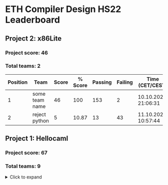 # ETH Compiler Design HS22 Leaderboard

## Project 2: x86Lite

### Project score: 46
### Total teams: 2

| Position | Team | Score | % Score | Passing | Failing | Time (CET/CEST) |
| --- | --- | --- | --- | --- | --- | --- |
| 1| some team name | 46 | 100 | 153 | 2 | 10.10.2022, 21:06:31 |
| 2| reject python | 5 | 10.87 | 13 | 43 | 11.10.2022, 10:57:44 |


## Project 1: Hellocaml

### Project score: 67
### Total teams: 9

<details>
<summary>Click to expand</summary>

| Position | Team | Score | % Score | Passing | Failing | Time (CET/CEST) |
| --- | --- | --- | --- | --- | --- | --- |
| 1| SVN BETTER GIT | 67 | 100 | 78 | 0 | 28.9.2022, 08:45:20 |
| 1| DannyDrDebugger | 67 | 100 | 101 | 0 | 28.9.2022, 10:34:52 |
| 1| reject python | 67 | 100 | 75 | 0 | 28.9.2022, 18:36:12 |
| 1| Yawn | 67 | 100 | 238 | 0 | 1.10.2022, 17:04:57 |
| 1| Maaaaaaaaaaaaaaaaaaaaaaaa | 67 | 100 | 1e+27 | 0 | 1.10.2022, 17:40:44 |
| 1| some team name | 67 | 100 | 75 | 0 | 2.10.2022, 16:48:53 |
| 1| Cashen | 67 | 100 | 69 | 0 | 3.10.2022, 14:18:34 |
| 1| TODO YOURTEAMNAME | 67 | 100 | 67 | 0 | 9.10.2022, 20:42:05 |
| 1| Jov | 67 | 100 | 78 | 0 | 10.10.2022, 01:41:08 |

</details>


